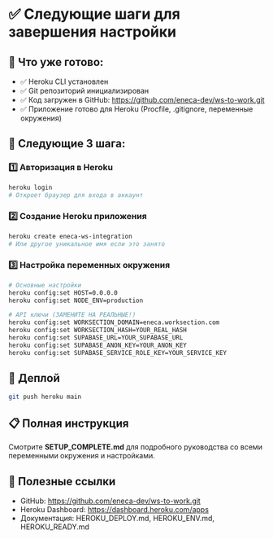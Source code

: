 # ✅ Следующие шаги для завершения настройки

## 🎯 Что уже готово:
- ✅ Heroku CLI установлен
- ✅ Git репозиторий инициализирован 
- ✅ Код загружен в GitHub: https://github.com/eneca-dev/ws-to-work.git
- ✅ Приложение готово для Heroku (Procfile, .gitignore, переменные окружения)

## 🚀 Следующие 3 шага:

### 1️⃣ Авторизация в Heroku
```bash
heroku login
# Откроет браузер для входа в аккаунт
```

### 2️⃣ Создание Heroku приложения
```bash
heroku create eneca-ws-integration
# Или другое уникальное имя если это занято
```

### 3️⃣ Настройка переменных окружения
```bash
# Основные настройки
heroku config:set HOST=0.0.0.0
heroku config:set NODE_ENV=production

# API ключи (ЗАМЕНИТЕ НА РЕАЛЬНЫЕ!)
heroku config:set WORKSECTION_DOMAIN=eneca.worksection.com
heroku config:set WORKSECTION_HASH=YOUR_REAL_HASH
heroku config:set SUPABASE_URL=YOUR_SUPABASE_URL
heroku config:set SUPABASE_ANON_KEY=YOUR_ANON_KEY
heroku config:set SUPABASE_SERVICE_ROLE_KEY=YOUR_SERVICE_KEY
```

## 🎯 Деплой
```bash
git push heroku main
```

## 📋 Полная инструкция
Смотрите **SETUP_COMPLETE.md** для подробного руководства со всеми переменными окружения и настройками.

## 🔗 Полезные ссылки
- GitHub: https://github.com/eneca-dev/ws-to-work.git
- Heroku Dashboard: https://dashboard.heroku.com/apps
- Документация: HEROKU_DEPLOY.md, HEROKU_ENV.md, HEROKU_READY.md 